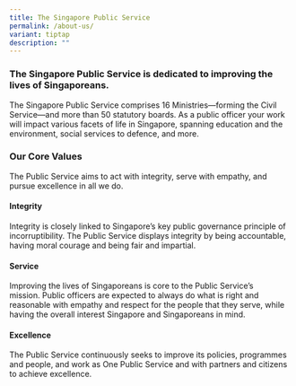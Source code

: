 ```yaml
---
title: The Singapore Public Service
permalink: /about-us/
variant: tiptap
description: ""
---
```

<h3>The Singapore Public Service is dedicated to improving the lives of Singaporeans.&nbsp;</h3>
<p>The Singapore Public Service comprises 16 Ministries—forming the Civil
Service—and more than 50 statutory boards. As a public officer your work
will impact various facets of life in Singapore, spanning education and
the environment, social services to defence, and more.</p>
<h3><strong>Our Core Values</strong></h3>
<p>The Public Service aims to act with integrity, serve with empathy, and
pursue excellence in all we do.</p>
<h4>Integrity</h4>
<p>Integrity is closely linked to Singapore’s key public governance principle
of incorruptibility. The Public Service displays integrity by being accountable,
having moral courage and being fair and impartial.</p>
<h4>Service</h4>
<p>Improving the lives of Singaporeans is core to the Public Service’s mission.&nbsp;Public
officers are expected to always do what is right and reasonable with empathy
and respect for the people that they serve, while having the overall interest
Singapore and Singaporeans in mind.</p>
<h4>Excellence</h4>
<p>The Public Service continuously seeks to improve its policies, programmes
and people, and work as One Public Service and with partners and citizens
to achieve excellence.</p>
<p></p>